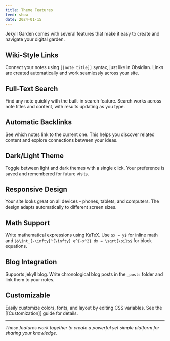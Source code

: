 ```yaml
---
title: Theme Features
feed: show
date: 2024-01-15
---
```


Jekyll Garden comes with several features that make it easy to create and navigate your digital garden.

## Wiki-Style Links
Connect your notes using `[[note title]]` syntax, just like in Obsidian. Links are created automatically and work seamlessly across your site.

## Full-Text Search
Find any note quickly with the built-in search feature. Search works across note titles and content, with results updating as you type.

## Automatic Backlinks
See which notes link to the current one. This helps you discover related content and explore connections between your ideas.

## Dark/Light Theme
Toggle between light and dark themes with a single click. Your preference is saved and remembered for future visits.

## Responsive Design
Your site looks great on all devices - phones, tablets, and computers. The design adapts automatically to different screen sizes.

## Math Support
Write mathematical expressions using KaTeX. Use `$x = y$` for inline math and `$$\int_{-\infty}^{\infty} e^{-x^2} dx = \sqrt{\pi}$$` for block equations.

## Blog Integration
Supports jekyll blog. Write chronological blog posts in the `_posts` folder and link them to your notes.


## Customizable
Easily customize colors, fonts, and layout by editing CSS variables. See the [[Customization]] guide for details.

---

*These features work together to create a powerful yet simple platform for sharing your knowledge.* 